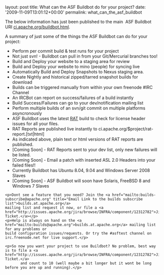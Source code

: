 
layout: post
title: What can the ASF Buildbot do for your project?
date: '2009-11-09T13:01:12+00:00'
permalink: what_can_the_asf_buildbot

<p>The below information has just been published to the main&nbsp; ASF Buildbot URI <a href="http://ci.apache.org/buildbot.html" title="ASF Buildbot">ci.apache.org/buildbot.html</a>.</p><p>A summary of just some of the things the ASF Buildbot can do for your project:
	</p><ul><li>Perform per commit build &amp; test runs for your project</li><li>Not just svn! - Buildbot can pull in from your Git/Mercurial branches too!</li><li>Build and Deploy your website to a staging area for review</li><li>Build and Deploy your website to mino (people) for syncing live</li><li>Automatically Build and Deploy Snapshots to Nexus staging area.</li><li>Create Nightly and historical zipped/tarred snapshot builds for download</li><li>Builds can be triggered manually from within your own freenode #IRC Channel</li><li>An IRCBot can report on success/failures of a build instantly</li><li>Build Success/Failures can go to your dev/notification mailing list</li><li>Perform multiple builds of an svn/git commit on multiple platforms asyncronously</li><li>ASF Buildbot uses the latest <a href="http://incubator.apache.org/rat" title="Incubating RAT project">RAT</a> build to check
		for license header issues for all your files.
		  </li><li>RAT Reports are published live instantly to ci.apache.org/$project/rat-report.[txt|html]</li><li>As indicated above, plain text or html versions of RAT reports are published.</li><li>[Coming Soon] - RAT Reports sent to your dev list, only new failures will be listed.</li><li>[Coming Soon] - Email a patch with inserted ASL 2.0 Headers into your failed files!!</li><li>Currently Buildbot has Ubuntu 8.04, 9.04 and Windows Server 2008 Slaves</li><li>[Coming Soon] - ASF Buildbot will soon have Solaris, FreeBSD 8 and Windows 7 Slaves</li></ul>

	<p>Dont see a feature that you need? Join the <a href="mailto:builds-subscribe@apache.org" title="Email Link to the builds subscribe list">builds.at.apache.org</a>
	mailing list and request it now, or file a <a href="http://issues.apache.org/jira/browse/INFRA/component/12312782">Jira Ticket.</a></p>
	<p>Help is always on hand on the <a href="mailto:builds@apache.org">builds.at.apache.org</a> mailing list for any problems or
	build configuration issues/requests. Or try the #asftest channel on irc.freenode.net for live support.</p>

	<p>So now you want your project to use Buildbot? No problem, best way is to file a <a href="http://issues.apache.org/jira/browse/INFRA/component/12312782">Jira Ticket.</a>
           and count to 10 (well maybe a bit longer but it wont be long before you are up and running).</p>
